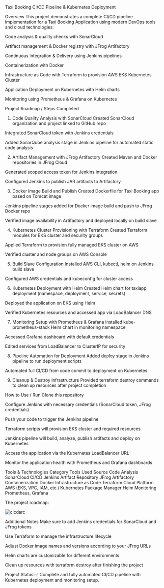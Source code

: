 Taxi Booking CI/CD Pipeline & Kubernetes Deployment

Overview
This project demonstrates a complete CI/CD pipeline implementation for a Taxi Booking Application using modern DevOps tools and cloud technologies:

Code analysis & quality checks with SonarCloud

Artifact management & Docker registry with JFrog Artifactory

Continuous Integration & Delivery using Jenkins pipelines

Containerization with Docker

Infrastructure as Code with Terraform to provision AWS EKS Kubernetes Cluster

Application Deployment on Kubernetes with Helm charts

Monitoring using Prometheus & Grafana on Kubernetes

Project Roadmap / Steps Completed
1. Code Quality Analysis with SonarCloud
Created SonarCloud organization and project linked to GitHub repo

Integrated SonarCloud token with Jenkins credentials

Added SonarQube analysis stage in Jenkins pipeline for automated static code analysis

2. Artifact Management with JFrog Artifactory
Created Maven and Docker repositories in JFrog Cloud

Generated scoped access token for Jenkins integration

Configured Jenkins to publish JAR artifacts to Artifactory

3. Docker Image Build and Publish
Created Dockerfile for Taxi Booking app based on Tomcat image

Jenkins pipeline stages added for Docker image build and push to JFrog Docker repo

Verified image availability in Artifactory and deployed locally on build slave

4. Kubernetes Cluster Provisioning with Terraform
Created Terraform modules for EKS cluster and security groups

Applied Terraform to provision fully managed EKS cluster on AWS

Verified cluster and node groups on AWS Console

5. Build Slave Configuration
Installed AWS CLI, kubectl, helm on Jenkins build slave

Configured AWS credentials and kubeconfig for cluster access

6. Kubernetes Deployment with Helm
Created Helm chart for taxiapp deployment (namespace, deployment, service, secrets)

Deployed the application on EKS using Helm

Verified Kubernetes resources and accessed app via LoadBalancer DNS

7. Monitoring Setup with Prometheus & Grafana
Installed kube-prometheus-stack Helm chart in monitoring namespace

Accessed Grafana dashboard with default credentials

Edited services from LoadBalancer to ClusterIP for security

8. Pipeline Automation for Deployment
Added deploy stage in Jenkins pipeline to run deployment scripts

Automated full CI/CD from code commit to deployment on Kubernetes

9. Cleanup & Destroy Infrastructure
Provided terraform destroy commands to clean up resources after project completion

How to Use / Run
Clone this repository

Configure Jenkins with necessary credentials (SonarCloud token, JFrog credentials)

Push your code to trigger the Jenkins pipeline

Terraform scripts will provision EKS cluster and required resources

Jenkins pipeline will build, analyze, publish artifacts and deploy on Kubernetes

Access the application via the Kubernetes LoadBalancer URL

Monitor the application health with Prometheus and Grafana dashboards

Tools & Technologies
Category	Tools Used
Source Code Analysis	SonarCloud
CI/CD	Jenkins
Artifact Repository	JFrog Artifactory
Containerization	Docker
Infrastructure as Code	Terraform
Cloud Platform	AWS (EKS, VPC, IAM, etc.)
Kubernetes Package Manager	Helm
Monitoring	Prometheus, Grafana



The project roadmap:


![cicdarc](https://github.com/user-attachments/assets/e7df04e9-0754-4ea2-b044-a3f5711165da)

Additional Notes
Make sure to add Jenkins credentials for SonarCloud and JFrog tokens

Use Terraform to manage the infrastructure lifecycle

Adjust Docker image names and versions according to your JFrog URLs

Helm charts are customizable for different environments

Clean up resources with terraform destroy after finishing the project

Project Status
✅ Complete and fully automated CI/CD pipeline with Kubernetes deployment and monitoring setup.
